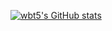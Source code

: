 [![wbt5's GitHub stats](https://github-readme-stats.vercel.app/api?username=wbt5&show_icons=true&theme=default&include_all_commits=true&count_private=true)](https://github.com/wbt5/wbt5)
